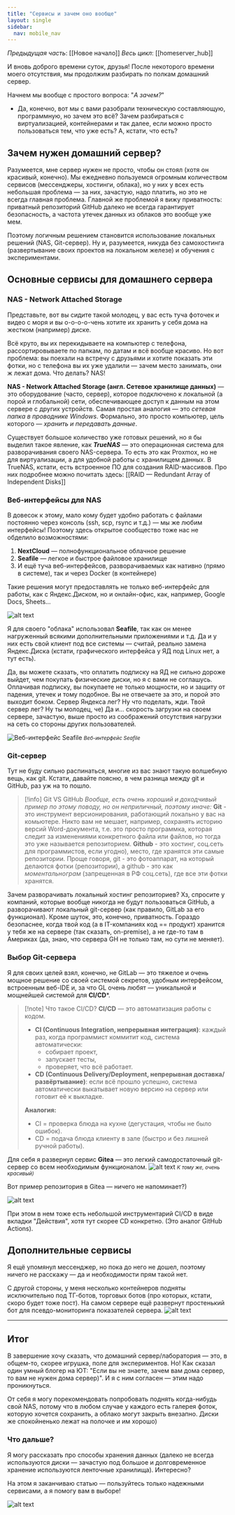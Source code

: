 ```yaml
---
title: "Сервисы и зачем оно вообще"
layout: single
sidebar:
  nav: mobile_nav
---
```


*Предыдущая часть*: [[Новое начало]]
*Весь цикл*: [[homeserver_hub]]

И вновь доброго времени суток, друзья!
После некоторого времени моего отсутствия, мы продолжим разбирать по полкам домашний сервер.

Начнем мы вообще с простого вопроса: "*А зачем?*"
- Да, конечно, вот мы с вами разобрали техническую составляющую, программную, но зачем это всё? Зачем разбираться с виртуализацией, контейнерами и так далее, если можно просто пользоваться тем, что уже есть? А, кстати, что есть?

## Зачем нужен домашний сервер?

Разумеется, мне сервер нужен не просто, чтобы он стоял (хотя он красивый, конечно).
Мы ежедневно пользуемся огромным количеством сервисов (мессенджеры, хостинги, облака), но у них у всех есть небольшая проблема — за них, зачастую, надо платить, но это не всегда главная проблема. Главной же проблемой я вижу приватность: приватный репозиторий GitHub далеко не всегда гарантирует безопасность, а частота утечек данных из облаков это вообще уже мем.

Поэтому логичным решением становится использование локальных решений (NAS, Git-сервер). Ну и, разумеется, никуда без самохостинга (развертывание своих проектов на локальном железе) и обучения с экспериментами.

## Основные сервисы для домашнего сервера

### NAS - Network Attached Storage
Представьте, вот вы сидите такой молодец, у вас есть туча фоточек и видео с моря и вы о-о-о-о-чень хотите их хранить у себя дома на жестком (например) диске.

Всё круто, вы их перекидываете на компьютер с телефона, рассортировываете по папкам, по датам и всё вообще красиво. Но вот проблема: вы поехали на встречу с друзьями и хотите показать эти фотки, но с телефона вы их уже удалили — зачем место занимать, они ж лежат дома. Что делать? NAS!

**NAS - Network Attached Storage (англ. Сетевое хранилище данных)** — это оборудование (часто, сервер), которое подключено к локальной (а порой и глобальной) сети, обеспечивающее доступ к данным на этом сервере с других устройств. Самая простая аналогия — это *сетевая папка в проводнике Windows*.
Формально, это просто компьютер, цель которого — *хранить и передавать данные*.

Существует большое количество уже готовых решений, но я бы выделил такое явление, как ***TrueNAS*** — это операционная система для разворачивания своего NAS-сервера. То есть это как Proxmox, но не для виртуализации, а для удобной работы с хранилищем данных.
В TrueNAS, кстати, есть встроенное ПО для создания RAID-массивов. Про них подробнее можно почитать здесь: [[RAID — Redundant Array of Independent Disks]]

### Веб-интерфейсы для NAS

В довесок к этому, мало кому будет удобно работать с файлами постоянно через консоль (ssh, scp, rsync и т.д.) — мы же любим интерфейсы!
Поэтому здесь открытое сообщество тоже нас не обделило возможностями:
1) **NextCloud** — полнофункциональное облачное решение
2) **Seafile** — легкое и быстрое файловое хранилище
3) И ещё туча веб-интерфейсов, разворачиваемых как нативно (прямо в системе), так и через Docker (в контейнере)

Такие решения могут предоставлять не только веб-интерфейс для работы, как с Яндекс.Диском, но и онлайн-офис, как, например, Google Docs, Sheets...

![alt text](image/nas1.png)

Я для своего "облака" использовал **Seafile**, так как он менее нагруженный всякими дополнительными приложениями и т.д.
Да и у них есть свой клиент под все системы — считай, реально замена Яндекс.Диска (кстати, графического интерфейса у ЯД под Linux нет, а тут есть).

Да, вы можете сказать, что оплатить подписку на ЯД не сильно дороже выйдет, чем покупать физические диски, но я с вами не соглашусь.
Оплачивая подписку, вы покупаете не только мощности, но и защиту от падения, утечек и тому подобное. Вы не отвечаете за это, и порой это выходит боком. Сервер Яндекса лег? Ну что поделать, жди. Твой сервер лег? Ну ты молодец, че)
Да и... скорость загрузки на своем сервере, зачастую, выше просто из соображений отсутствия нагрузки на сеть со стороны других пользователей.

![Веб-интерфейс Seafile](image/seafile_gui1.png)
<small>*Веб-интерфейс Seafile*</small>

### Git-сервер
Тут не буду сильно распинаться, многие из вас знают такую волшебную вещь, как git. Кстати, давайте поясню, в чем разница между git и GitHub, раз уж на то пошло.
> [!info] Git VS GitHub
> *Вообще, есть очень хороший и доходчивый пример по этому поводу, но он неприличный, поэтому иначе:*
> **Git** - это инструмент версионирования, работающий локально у вас на комьютере. Никто вам не мешает, например, сохранять историю версий Word-документа, т.е. это просто программка, которая следит за изменениями конкретного файла или файлов, но тогда это уже называется репозиторием.
> **Github** - это хостинг, соц.сеть для программистов, если угодно), место, где хранятся эти самые репозитории.
> Проще говоря, git - это фотоаппарат, на который делаются фотки (репозитории), а github - это как *моментальнограм* (запрещенная в РФ соц.сеть), где все эти фотки хранятся.

Зачем разворачивать локальный хостинг репозиториев? Хз, спросите у компаний, которые вообще никогда не будут пользоваться GitHub, а разворачивают локальный git-сервер (как правило, GitLab за его функционал).
Кроме шуток, это, конечно, приватность. Гораздо безопаснее, когда твой код (а в IT-компаниях код == продукт) хранится у тебя же на сервере (так сказать, on-premise), а не где-то там в Америках (да, знаю, что сервера GH не только там, но сути не меняет).

### Выбор Git-сервера

Я для своих целей взял, конечно, не GitLab — это тяжелое и очень мощное решение со своей системой секретов, удобным интерфейсом, встроенным веб-IDE и, за что GL очень любят — уникальной и мощнейшей системой для **CI/CD**\*.

> [!note] Что такое CI/CD?
> **CI/CD** — это автоматизация работы с кодом.
>
> - **CI (Continuous Integration, непрерывная интеграция)**: каждый раз, когда программист коммитит код, система автоматически:
>   - собирает проект,
>   - запускает тесты,
>   - проверяет, что всё работает.
> - **CD (Continuous Delivery/Deployment, непрерывная доставка/развёртывание)**: если всё прошло успешно, система автоматически выкатывает новую версию на сервер или готовит её к выкладке.
>
> **Аналогия:**
> - CI = проверка блюда на кухне (дегустация, чтобы не было ошибок).
> - CD = подача блюда клиенту в зале (быстро и без лишней ручной работы).

Для себя я развернул сервис **Gitea** — это легкий самодостаточный git-сервер со всем необходимым функционалом.
![alt text](image/gitea_gui1.png)
<small>*К тому же, очень красивый)*</small>

Вот пример репозитория в Gitea — ничего не напоминает?)

![alt text](image/gitea_gui2.png)

При этом в нем тоже есть небольшой инструментарий CI/CD в виде вкладки "Действия", хотя тут скорее CD конкретно. (Это аналог GitHub Actions).

## Дополнительные сервисы

Я ещё упомянул мессенджер, но пока до него не дошел, поэтому ничего не расскажу — да и необходимости прям такой нет.

С другой стороны, у меня несколько контейнеров подняты исключительно под ТГ-ботов, торговых ботов (про которых, кстати, скоро будет тоже пост). На самом сервере ещё развернут простенький бот для псевдо-мониторинга показателей сервера.
![alt text](image/mon_bot1.png)

---

## Итог

В завершение хочу сказать, что домашний сервер/лаборатория — это, в общем-то, скорее игрушка, поле для экспериментов. Но! Как сказал один умный блогер на ЮТ: "Если вы не знаете, зачем вам дома сервер, то вам не нужен дома сервер)". И я с ним согласен — этим надо проникнуться.

От себя я могу порекомендовать попробовать поднять когда-нибудь свой NAS, потому что в любом случае у каждого есть галерея фоток, которую хочется сохранить, а облако могут закрыть внезапно. Диски же спокойненько лежат на полочке и им хорошо)

### Что дальше?

Я могу рассказать про способы хранения данных (далеко не всегда используются диски — зачастую под большое и долговременное хранение используются ленточные хранилища). Интересно?

На этом я заканчиваю статью — пользуйтесь только надежными сервисами, а я помогу вам в выборе!

![alt text](image/cats2.jpg)